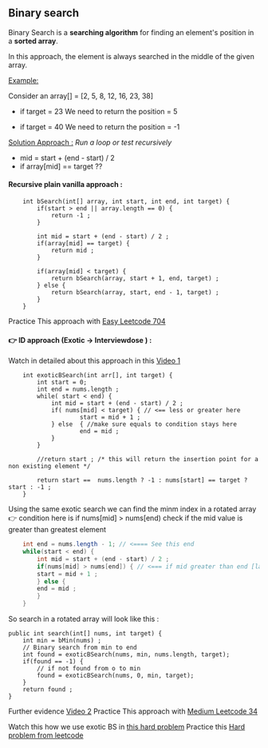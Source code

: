 ## Binary search

Binary Search is a **searching algorithm** for finding an element's position in a **sorted array**.

In this approach, the element is always searched in the middle of the given array.

<u>Example:</u>

Consider an array[] = [2, 5, 8, 12, 16, 23, 38] 
* if target = 23
We need to return the position = 5

* if target = 40
We need to return the position = -1

<u>Solution Approach :</u> 
*Run a loop or test recursively*

* mid = start + (end - start) / 2
* if array[mid] == target ??

#### Recursive plain vanilla approach :
```
	int bSearch(int[] array, int start, int end, int target) {
		if(start > end || array.length == 0) {
			return -1 ;
		}
	
		int mid = start + (end - start) / 2 ;
		if(array[mid] == target) {
			return mid ;
		}
	
		if(array[mid] < target) {
			return bSearch(array, start + 1, end, target) ;
		} else {
			return bSearch(array, start, end - 1, target) ;
		}
	}
```

Practice This approach with [Easy Leetcode 704](https://leetcode.com/problems/binary-search/)

#### &#128073; ID approach (Exotic -> Interviewdose ) :
Watch in detailed about this approach in this [Video 1](https://www.youtube.com/watch?v=I6viYY0mS6I&start=52s)

```
	int exoticBSearch(int arr[], int target) {
		int start = 0;
		int end = nums.length ;
		while( start < end) {
			int mid = start + (end - start) / 2 ;
			if( nums[mid] < target) { // <== less or greater here
					start = mid + 1 ;
			} else  { //make sure equals to condition stays here
					end = mid ;
			}
		}
			
		//return start ; /* this will return the insertion point for a non existing element */
		
		return start ==  nums.length ? -1 : nums[start] == target ? start : -1 ;
	}
```

Using the same exotic search we can find the minm index in a rotated array 
&#128073; condition here is if nums[mid] > nums[end) check if the mid value is greater than greatest element
```java
	int end = nums.length - 1; // <==== See this end
	while(start < end) {
	    int mid = start + (end - start) / 2 ;
	    if(nums[mid] > nums[end]) { // <=== if mid greater than end [largest]
		start = mid + 1 ;
	    } else {
		end = mid ;
	    }
	}
```

So search in a rotated array will look like this :
```
public int search(int[] nums, int target) {
	int min = bMin(nums) ;
	// Binary search from min to end
	int found = exoticBSearch(nums, min, nums.length, target);
	if(found == -1) {
	    // if not found from o to min
	    found = exoticBSearch(nums, 0, min, target);
	}
	return found ;
}
```

Further evidence [Video 2](https://youtu.be/flc19LGlCDE)
Practice This approach with [Medium Leetcode 34](https://leetcode.com/problems/find-first-and-last-position-of-element-in-sorted-array/)

Watch this how we use exotic BS in [this hard problem](https://youtu.be/5PoVGnbju0Y) 
Practice this [Hard problem from leetcode](https://leetcode.com/problems/create-sorted-array-through-instructions/)
